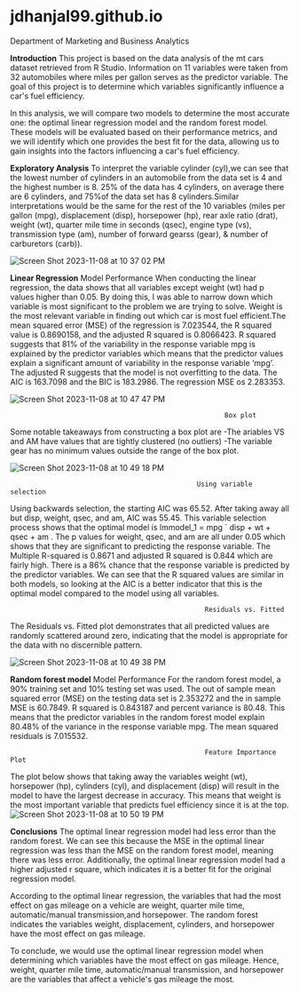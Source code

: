 # jdhanjal99.github.io

Department of Marketing and Business Analytics


**Introduction**
This project is based on the data analysis of the mt cars dataset retrieved from R Studio. Information on 11 variables were taken from 32 automobiles where miles per gallon serves as the predictor variable. The goal of this project is to determine which variables significantly influence a car's fuel efficiency.

In this analysis, we will compare two models to determine the most accurate one: the optimal linear regression model and the random forest model. These models will be evaluated based on their performance metrics, and we will identify which one provides the best fit for the data, allowing us to gain insights into the factors influencing a car's fuel efficiency.


**Exploratory Analysis**
To interpret the variable cylinder (cyl),we can see that the lowest number of cylinders in an automobile from the data set is 4 and the highest number is 8. 25% of the data has 4 cylinders, on average there are 6 cylinders, and 75%of the data set has 8 cylinders.Similar interpretations would be the same for the rest of the 10 variables (miles per gallon (mpg), displacement (disp), horsepower (hp), rear axle ratio (drat), weight (wt), quarter mile time in seconds (qsec), engine type (vs), transmission type (am), number of forward gearss (gear), & number of carburetors (carb)).

![Screen Shot 2023-11-08 at 10 37 02 PM](https://github.com/jdhanjal99/jdhanjal99.github.io/assets/145622744/09dbad3e-9d20-4976-b44d-b7d19ea2076f)


**Linear Regression** 
                                                     Model Performance
When conducting the linear regression, the data shows that all variables except weight (wt) had p values higher than 0.05. By doing this, I was able to narrow down which variable is most significant to the problem we are trying to solve. Weight is the most relevant variable in finding out which car is most fuel efficient.The mean squared error (MSE) of the regression is 7.023544, the R squared value is 0.8690158, and the adjusted R squared is  0.8066423. R squared suggests that 81% of the variability in the response variable mpg is explained by the predictor variables which means that the predictor values explain a significant amount of variability in the response variable ‘mpg’. The adjusted R suggests that the model is not overfitting to the data. The AIC is 163.7098 and the BIC is 183.2986. The regression MSE os 2.283353. 

![Screen Shot 2023-11-08 at 10 47 47 PM](https://github.com/jdhanjal99/jdhanjal99.github.io/assets/145622744/ffe2df4d-85c4-4598-a84a-e7db8540e883)

                                                          Box plot
 Some notable takeaways from constructing a box plot are 
 -The ariables VS and AM have values that are tightly clustered  (no outliers)
 -The variable gear has no minimum values outside the range of the box plot. 

![Screen Shot 2023-11-08 at 10 49 18 PM](https://github.com/jdhanjal99/jdhanjal99.github.io/assets/145622744/40450221-50d4-4231-9dab-bb2432dca175)

                                                   Using variable selection
Using backwards selection, the  starting AIC was 65.52. After taking away all but disp, weight, qsec, and am, AIC was 55.45. This variable selection process shows that the optimal model is lmmodel_1 = mpg ` disp + wt + qsec + am . The p values for weight, qsec, and am are all under 0.05 which shows that they are significant to predicting the response variable. The Multiple R-squared is 0.8671 and adjusted R squared is 0.844 which are fairly high. There is a 86% chance that the  response variable is predicted by the predictor variables. We can see that the R squared values are similar in both models, so looking at the AIC is a better indicator that this is  the optimal model compared to the model using all variables. 

                                                     Residuals vs. Fitted
The Residuals vs. Fitted plot demonstrates that all predicted values are randomly scattered around zero, indicating that the model is appropriate for the data with no discernible pattern.

![Screen Shot 2023-11-08 at 10 49 38 PM](https://github.com/jdhanjal99/jdhanjal99.github.io/assets/145622744/b2165c51-beed-4f21-a4a6-365277107743)

**Random forest model**
                                                       Model Performance
For the random forest model, a 90% training set and 10% testing set was used. The out of sample mean squared error (MSE) on the testing data set is 2.353272 and the in sample MSE is 60.7849. R squared is 0.843187 and percent variance is 80.48. This means that the predictor variables in the  random forest model explain 80.48% of the variance in the response variable mpg. The mean squared residuals is 7.015532. 

                                                     Feature Importance Plot
The plot below shows that taking away the variables weight (wt), horsepower (hp), cylinders (cyl), and displacement (disp) will result in the model to have the largest decrease in accuracy. This means that weight is the most important variable that predicts fuel efficiency since it is at the top.  
![Screen Shot 2023-11-08 at 10 50 19 PM](https://github.com/jdhanjal99/jdhanjal99.github.io/assets/145622744/2ff906b4-9d13-4473-afd4-89f6de166e4e)


**Conclusions**
The optimal linear regression model had less error than the random forest. We can see this because the MSE in the optimal linear regression was less than the MSE on the random forest model, meaning there was less error. Additionally, the optimal linear regression model had a higher adjusted r square, which indicates it is a better fit for the original regression model. 

According to the optimal linear regression, the variables that had the most effect on gas mileage on a vehicle are weight, quarter mile time, automatic/manual transmission,and horsepower. The random forest indicates the variables weight, displacement, cylinders, and horsepower have the most effect on gas mileage. 

To conclude, we would use the optimal linear regression model when determining which variables have the most effect on gas mileage. Hence, weight, quarter mile time, automatic/manual transmission, and horsepower are the variables that affect a vehicle's gas mileage the most. 


